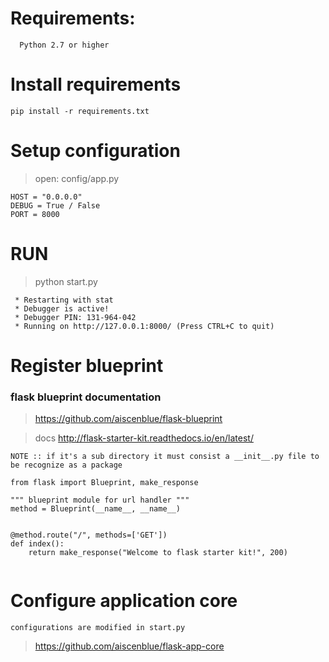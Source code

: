 # Requirements:
```
  Python 2.7 or higher
```

# Install requirements
`pip install -r requirements.txt`

# Setup configuration
> open: config/app.py
```
HOST = "0.0.0.0"
DEBUG = True / False
PORT = 8000
```

# RUN
> python start.py
```
 * Restarting with stat
 * Debugger is active!
 * Debugger PIN: 131-964-042
 * Running on http://127.0.0.1:8000/ (Press CTRL+C to quit)
 ```


# Register blueprint

### flask blueprint documentation

> https://github.com/aiscenblue/flask-blueprint

> docs http://flask-starter-kit.readthedocs.io/en/latest/

`NOTE :: if it's a sub directory it must consist a __init__.py
file to be recognize as a package`

```
from flask import Blueprint, make_response

""" blueprint module for url handler """
method = Blueprint(__name__, __name__)


@method.route("/", methods=['GET'])
def index():
    return make_response("Welcome to flask starter kit!", 200)
      
```

# Configure application core
`configurations are modified in start.py`
> https://github.com/aiscenblue/flask-app-core
